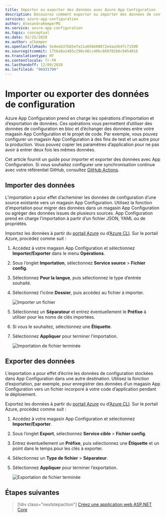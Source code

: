 ```yaml
---
title: Importer ou exporter des données avec Azure App Configuration
description: Découvrez comment exporter ou importer des données de configuration vers ou depuis Azure App Configuration. Échangez des données entre votre magasin App Configuration et votre projet de code.
services: azure-app-configuration
author: AlexandraKemperMS
ms.service: azure-app-configuration
ms.topic: conceptual
ms.date: 02/25/2020
ms.author: alkemper
ms.openlocfilehash: 5e4eeb37bb5efa11a656600072e4aa364fc71500
ms.sourcegitcommit: 1756a8a1485c290c46cc40bc869702b8c8454016
ms.translationtype: HT
ms.contentlocale: fr-FR
ms.lasthandoff: 12/09/2020
ms.locfileid: "96931790"
---
```

# <a name="import-or-export-configuration-data"></a>Importer ou exporter des données de configuration

Azure App Configuration prend en charge les opérations d’importation et d’exportation de données. Ces opérations vous permettent d’utiliser des données de configuration en bloc et d’échanger des données entre votre magasin App Configuration et le projet de code. Par exemple, vous pouvez configurer un magasin App Configuration à des fins de test et un autre pour la production. Vous pouvez copier les paramètres d’application pour ne pas avoir à entrer deux fois les mêmes données.

Cet article fournit un guide pour importer et exporter des données avec App Configuration. Si vous souhaitez configurer une synchronisation continue avec votre référentiel GitHub, consultez [GitHub Actions](./concept-github-action.md).

## <a name="import-data"></a>Importer des données

L’importation a pour effet d’acheminer les données de configuration d’une source existante vers un magasin App Configuration. Utilisez la fonction d’importation pour migrer des données dans un magasin App Configuration ou agréger des données issues de plusieurs sources. App Configuration prend en charge l’importation à partir d’un fichier JSON, YAML ou de propriétés.

Importez les données à partir du [portail Azure](https://portal.azure.com) ou d’[Azure CLI](./scripts/cli-import.md). Sur le portail Azure, procédez comme suit :

1. Accédez à votre magasin App Configuration et sélectionnez **Importer/Exporter** dans le menu **Opérations**.

1. Sous l’onglet **Importation**, sélectionnez **Service source** > **Fichier config**.

1. Sélectionnez **Pour la langue**, puis sélectionnez le type d’entrée souhaité.

1. Sélectionnez l’icône **Dossier**, puis accédez au fichier à importer.

    ![Importer un fichier](./media/import-file.png)

1. Sélectionnez un **Séparateur** et entrez éventuellement le **Préfixe** à utiliser pour les noms de clés importées.

1. Si vous le souhaitez, sélectionnez une **Étiquette**.

1. Sélectionnez **Appliquer** pour terminer l’importation.

    ![Importation de fichier terminée](./media/import-file-complete.png)

## <a name="export-data"></a>Exporter des données

L’exportation a pour effet d’écrire les données de configuration stockées dans App Configuration dans une autre destination. Utilisez la fonction d’exportation, par exemple, pour enregistrer des données d’un magasin App Configuration vers un fichier incorporé à votre code d’application pendant le déploiement.

Exportez les données à partir du [portail Azure](https://portal.azure.com) ou d’[Azure CLI](./scripts/cli-export.md). Sur le portail Azure, procédez comme suit :

1. Accédez à votre magasin App Configuration et sélectionnez **Importer/Exporter**.

1. Sous l’onglet **Export**, sélectionnez **Service cible** > **Fichier config**.

1. Entrez éventuellement un **Préfixe**, puis sélectionnez une **Étiquette** et un point dans le temps pour les clés à exporter.

1. Sélectionnez un **Type de fichier** > **Séparateur**.

1. Sélectionnez **Appliquer** pour terminer l’exportation.

    ![Exportation de fichier terminée](./media/export-file-complete.png)

## <a name="next-steps"></a>Étapes suivantes

> [!div class="nextstepaction"]
> [Créez une application web ASP.NET Core](./quickstart-aspnet-core-app.md)